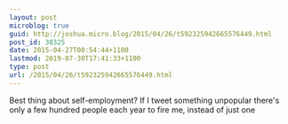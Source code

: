 ```yaml
---
layout: post
microblog: true
guid: http://joshua.micro.blog/2015/04/26/t592325942665576449.html
post_id: 38325
date: 2015-04-27T00:54:44+1100
lastmod: 2019-07-30T17:41:33+1100
type: post
url: /2015/04/26/t592325942665576449.html
---
```

Best thing about self-employment? If I tweet something unpopular there's only a few hundred people each year to fire me, instead of just one

